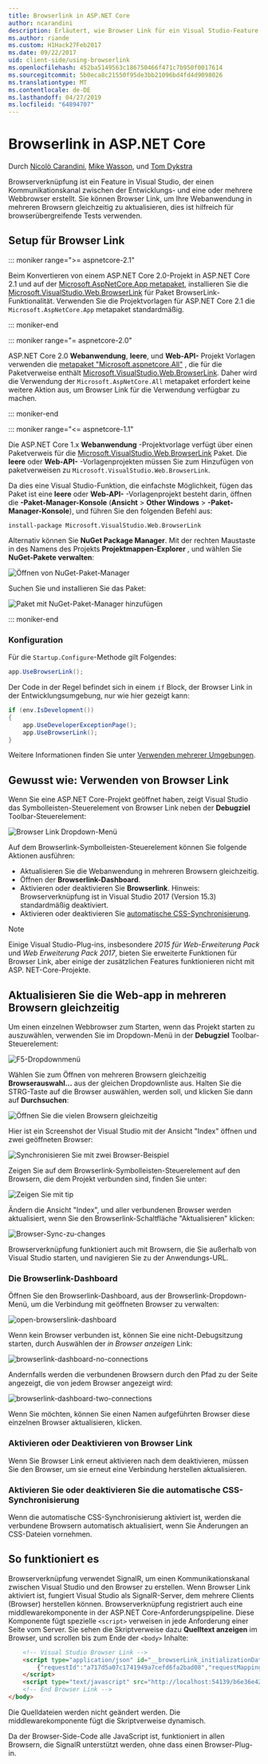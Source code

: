 ```yaml
---
title: Browserlink in ASP.NET Core
author: ncarandini
description: Erläutert, wie Browser Link für ein Visual Studio-Feature ist, die die Entwicklungsumgebung mit einem oder mehreren Webbrowsern verknüpft.
ms.author: riande
ms.custom: H1Hack27Feb2017
ms.date: 09/22/2017
uid: client-side/using-browserlink
ms.openlocfilehash: 452ba5149563c186750466f471c7b950f0017614
ms.sourcegitcommit: 5b0eca8c21550f95de3bb21096bd4fd4d9098026
ms.translationtype: MT
ms.contentlocale: de-DE
ms.lasthandoff: 04/27/2019
ms.locfileid: "64894707"
---
```

# <a name="browser-link-in-aspnet-core"></a>Browserlink in ASP.NET Core

Durch [Nicolò Carandini](https://github.com/ncarandini), [Mike Wasson](https://github.com/MikeWasson), und [Tom Dykstra](https://github.com/tdykstra)

Browserverknüpfung ist ein Feature in Visual Studio, der einen Kommunikationskanal zwischen der Entwicklungs- und eine oder mehrere Webbrowser erstellt. Sie können Browser Link, um Ihre Webanwendung in mehreren Browsern gleichzeitig zu aktualisieren, dies ist hilfreich für browserübergreifende Tests verwenden.

## <a name="browser-link-setup"></a>Setup für Browser Link

::: moniker range=">= aspnetcore-2.1"

Beim Konvertieren von einem ASP.NET Core 2.0-Projekt in ASP.NET Core 2.1 und auf der [Microsoft.AspNetCore.App metapaket](xref:fundamentals/metapackage-app), installieren Sie die [Microsoft.VisualStudio.Web.BrowserLink](https://www.nuget.org/packages/Microsoft.VisualStudio.Web.BrowserLink/) für Paket BrowserLink-Funktionalität. Verwenden Sie die Projektvorlagen für ASP.NET Core 2.1 die `Microsoft.AspNetCore.App` metapaket standardmäßig.

::: moniker-end

::: moniker range="= aspnetcore-2.0"

ASP.NET Core 2.0 **Webanwendung**, **leere**, und **Web-API-** Projekt Vorlagen verwenden die [metapaket "Microsoft.aspnetcore.All"](xref:fundamentals/metapackage) , die für die Paketverweise enthält [Microsoft.VisualStudio.Web.BrowserLink](https://www.nuget.org/packages/Microsoft.VisualStudio.Web.BrowserLink/). Daher wird die Verwendung der `Microsoft.AspNetCore.All` metapaket erfordert keine weitere Aktion aus, um Browser Link für die Verwendung verfügbar zu machen.

::: moniker-end

::: moniker range="<= aspnetcore-1.1"

Die ASP.NET Core 1.x **Webanwendung** -Projektvorlage verfügt über einen Paketverweis für die [Microsoft.VisualStudio.Web.BrowserLink](https://www.nuget.org/packages/Microsoft.VisualStudio.Web.BrowserLink/) Paket. Die **leere** oder **Web-API-** -Vorlagenprojekten müssen Sie zum Hinzufügen von paketverweisen zu `Microsoft.VisualStudio.Web.BrowserLink`.

Da dies eine Visual Studio-Funktion, die einfachste Möglichkeit, fügen das Paket ist eine **leere** oder **Web-API-** -Vorlagenprojekt besteht darin, öffnen die **-Paket-Manager-Konsole** (**Ansicht** > **Other Windows** > **-Paket-Manager-Konsole**), und führen Sie den folgenden Befehl aus:

```console
install-package Microsoft.VisualStudio.Web.BrowserLink
```

Alternativ können Sie **NuGet Package Manager**. Mit der rechten Maustaste in des Namens des Projekts **Projektmappen-Explorer** , und wählen Sie **NuGet-Pakete verwalten**:

![Öffnen von NuGet-Paket-Manager](using-browserlink/_static/open-nuget-package-manager.png)

Suchen Sie und installieren Sie das Paket:

![Paket mit NuGet-Paket-Manager hinzufügen](using-browserlink/_static/add-package-with-nuget-package-manager.png)

::: moniker-end

### <a name="configuration"></a>Konfiguration

Für die `Startup.Configure`-Methode gilt Folgendes:

```csharp
app.UseBrowserLink();
```

Der Code in der Regel befindet sich in einem `if` Block, der Browser Link in der Entwicklungsumgebung, nur wie hier gezeigt kann:

```csharp
if (env.IsDevelopment())
{
    app.UseDeveloperExceptionPage();
    app.UseBrowserLink();
}
```

Weitere Informationen finden Sie unter [Verwenden mehrerer Umgebungen](xref:fundamentals/environments).

## <a name="how-to-use-browser-link"></a>Gewusst wie: Verwenden von Browser Link

Wenn Sie eine ASP.NET Core-Projekt geöffnet haben, zeigt Visual Studio das Symbolleisten-Steuerelement von Browser Link neben der **Debugziel** Toolbar-Steuerelement:

![Browser Link Dropdown-Menü](using-browserlink/_static/browserLink-dropdown-menu.png)

Auf dem Browserlink-Symbolleisten-Steuerelement können Sie folgende Aktionen ausführen:

* Aktualisieren Sie die Webanwendung in mehreren Browsern gleichzeitig.
* Öffnen der **Browserlink-Dashboard**.
* Aktivieren oder deaktivieren Sie **Browserlink**. Hinweis: Browserverknüpfung ist in Visual Studio 2017 (Version 15.3) standardmäßig deaktiviert.
* Aktivieren oder deaktivieren Sie [automatische CSS-Synchronisierung](#enable-or-disable-css-auto-sync).

> [!NOTE]
> Einige Visual Studio-Plug-ins, insbesondere *2015 für Web-Erweiterung Pack* und *Web Erweiterung Pack 2017*, bieten Sie erweiterte Funktionen für Browser Link, aber einige der zusätzlichen Features funktionieren nicht mit ASP. NET-Core-Projekte.

## <a name="refresh-the-web-app-in-several-browsers-at-once"></a>Aktualisieren Sie die Web-app in mehreren Browsern gleichzeitig

Um einen einzelnen Webbrowser zum Starten, wenn das Projekt starten zu auszuwählen, verwenden Sie im Dropdown-Menü in der **Debugziel** Toolbar-Steuerelement:

![F5-Dropdownmenü](using-browserlink/_static/debug-target-dropdown-menu.png)

Wählen Sie zum Öffnen von mehreren Browsern gleichzeitig **Browserauswahl...**  aus der gleichen Dropdownliste aus. Halten Sie die STRG-Taste auf die Browser auswählen, werden soll, und klicken Sie dann auf **Durchsuchen**:

![Öffnen Sie die vielen Browsern gleichzeitig](using-browserlink/_static/open-many-browsers-at-once.png)

Hier ist ein Screenshot der Visual Studio mit der Ansicht "Index" öffnen und zwei geöffneten Browser:

![Synchronisieren Sie mit zwei Browser-Beispiel](using-browserlink/_static/sync-with-two-browsers-example.png)

Zeigen Sie auf dem Browserlink-Symbolleisten-Steuerelement auf den Browsern, die dem Projekt verbunden sind, finden Sie unter:

![Zeigen Sie mit tip](using-browserlink/_static/hoover-tip.png)

Ändern die Ansicht "Index", und aller verbundenen Browser werden aktualisiert, wenn Sie den Browserlink-Schaltfläche "Aktualisieren" klicken:

![Browser-Sync-zu-changes](using-browserlink/_static/browsers-sync-to-changes.png)

Browserverknüpfung funktioniert auch mit Browsern, die Sie außerhalb von Visual Studio starten, und navigieren Sie zu der Anwendungs-URL.

### <a name="the-browser-link-dashboard"></a>Die Browserlink-Dashboard

Öffnen Sie den Browserlink-Dashboard, aus der Browserlink-Dropdown-Menü, um die Verbindung mit geöffneten Browser zu verwalten:

![open-browserslink-dashboard](using-browserlink/_static/open-browserlink-dashboard.png)

Wenn kein Browser verbunden ist, können Sie eine nicht-Debugsitzung starten, durch Auswählen der *in Browser anzeigen* Link:

![browserlink-dashboard-no-connections](using-browserlink/_static/browserlink-dashboard-no-connections.png)

Andernfalls werden die verbundenen Browsern durch den Pfad zu der Seite angezeigt, die von jedem Browser angezeigt wird:

![browserlink-dashboard-two-connections](using-browserlink/_static/browserlink-dashboard-two-connections.png)

Wenn Sie möchten, können Sie einen Namen aufgeführten Browser diese einzelnen Browser aktualisieren, klicken.

### <a name="enable-or-disable-browser-link"></a>Aktivieren oder Deaktivieren von Browser Link

Wenn Sie Browser Link erneut aktivieren nach dem deaktivieren, müssen Sie den Browser, um sie erneut eine Verbindung herstellen aktualisieren.

### <a name="enable-or-disable-css-auto-sync"></a>Aktivieren Sie oder deaktivieren Sie die automatische CSS-Synchronisierung

Wenn die automatische CSS-Synchronisierung aktiviert ist, werden die verbundene Browsern automatisch aktualisiert, wenn Sie Änderungen an CSS-Dateien vornehmen.

## <a name="how-it-works"></a>So funktioniert es

Browserverknüpfung verwendet SignalR, um einen Kommunikationskanal zwischen Visual Studio und den Browser zu erstellen. Wenn Browser Link aktiviert ist, fungiert Visual Studio als SignalR-Server, dem mehrere Clients (Browser) herstellen können. Browserverknüpfung registriert auch eine middlewarekomponente in der ASP.NET Core-Anforderungspipeline. Diese Komponente fügt spezielle `<script>` verweisen in jede Anforderung einer Seite vom Server. Sie sehen die Skriptverweise dazu **Quelltext anzeigen** im Browser, und scrollen bis zum Ende der `<body>` Inhalte:

```html
    <!-- Visual Studio Browser Link -->
    <script type="application/json" id="__browserLink_initializationData">
        {"requestId":"a717d5a07c1741949a7cefd6fa2bad08","requestMappingFromServer":false}
    </script>
    <script type="text/javascript" src="http://localhost:54139/b6e36e429d034f578ebccd6a79bf19bf/browserLink" async="async"></script>
    <!-- End Browser Link -->
</body>
```

Die Quelldateien werden nicht geändert werden. Die middlewarekomponente fügt die Skriptverweise dynamisch.

Da der Browser-Side-Code alle JavaScript ist, funktioniert in allen Browsern, die SignalR unterstützt werden, ohne dass einen Browser-Plug-in.
